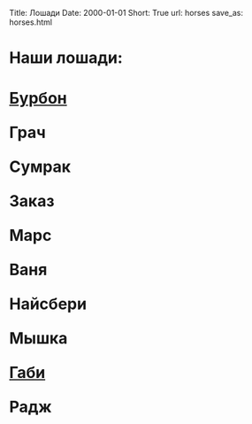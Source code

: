 Title: Лошади
Date: 2000-01-01
Short: True
url: horses
save_as: horses.html

<h1>Наши лошади:<h1>

<div class="horse">
	<a class='hr' href="/theme/images/BURBON.JPG" style='background-image: url("/theme/images/BURBON.JPG")'><p>Бурбон</p></a>
	<a class="hr" style='background-image: url("/theme/images/.jpg")'><p>Грач</p></a>
	<a class="hr" style='background-image: url("/theme/images/.jpg")'><p>Сумрак</p></a>
	<a class="hr" style='background-image: url("/theme/images/.jpg")'><p>Заказ</p></a>
	<a class="hr" style='background-image: url("/theme/images/.jpg")'><p>Марс</p></a>
	<a class='hr' style='background-image: url("/theme/images/.jpg")'><p>Ваня</p></a>
	<a class='hr' style='background-image: url("/theme/images/.jpg")'><p>Найсбери</p></a>
	<a class='hr' style='background-image: url("/theme/images/.jpg")'><p>Мышка</p></a>
	<a class='hr' href="/theme/images/GABI T.JPG" style='background-image: url("/theme/images/GABI T.JPG")'><p>Габи</p></a>
	<a class='hr' style='background-image: url("/theme/images/.jpg")'><p>Радж</p></a>
</div>